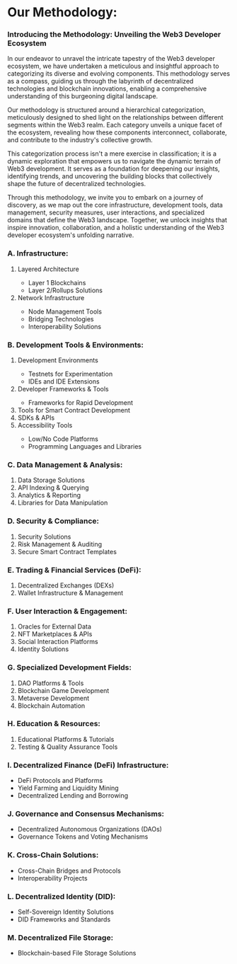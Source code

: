 # Our Methodology:

<h3>Introducing the Methodology: Unveiling the Web3 Developer Ecosystem</h3>

In our endeavor to unravel the intricate tapestry of the Web3 developer ecosystem, we have undertaken a meticulous and insightful approach to categorizing its diverse and evolving components. This methodology serves as a compass, guiding us through the labyrinth of decentralized technologies and blockchain innovations, enabling a comprehensive understanding of this burgeoning digital landscape.

Our methodology is structured around a hierarchical categorization, meticulously designed to shed light on the relationships between different segments within the Web3 realm. Each category unveils a unique facet of the ecosystem, revealing how these components interconnect, collaborate, and contribute to the industry's collective growth.

This categorization process isn't a mere exercise in classification; it is a dynamic exploration that empowers us to navigate the dynamic terrain of Web3 development. It serves as a foundation for deepening our insights, identifying trends, and uncovering the building blocks that collectively shape the future of decentralized technologies.

Through this methodology, we invite you to embark on a journey of discovery, as we map out the core infrastructure, development tools, data management, security measures, user interactions, and specialized domains that define the Web3 landscape. Together, we unlock insights that inspire innovation, collaboration, and a holistic understanding of the Web3 developer ecosystem's unfolding narrative.


<h3> A. Infrastructure: </h3>

<ol>
<li>	Layered Architecture </li>
    <ul>
        <li>	Layer 1 Blockchains </li>
        <li>	Layer 2/Rollups Solutions </li>
    </ul>
<li>	Network Infrastructure </li>
    <ul>
        <li>	Node Management Tools </li>
        <li>	Bridging Technologies </li>
        <li>	Interoperability Solutions </li>
    </ul>
</ol>

 

<h3> B. Development Tools & Environments: </h3>
<ol>  
<li> Development Environments </li>
    <ul>
        <li>	Testnets for Experimentation </li>
        <li>	IDEs and IDE Extensions </li>
    </ul>
<li>	Developer Frameworks & Tools </li>
    <ul>
        <li>	Frameworks for Rapid Development </ul>
        <li>	Tools for Smart Contract Development </ul>
    </ul>
<li>	SDKs & APIs </li>
<li>	Accessibility Tools </li>
    <ul>
        <li>	Low/No Code Platforms </li>
        <li>	Programming Languages and Libraries </li>
    </ul>
</ol>

<h3> C. Data Management & Analysis: </h3>
<ol>
    <li>	Data Storage Solutions </li>
    <li>	API Indexing & Querying </li>
    <li>	Analytics & Reporting </li>
    <li>	Libraries for Data Manipulation </li>
</ol>

<h3> D. Security & Compliance: </h3>
<ol>
    <li>	Security Solutions </li>
    <li>	Risk Management & Auditing </li>
    <li>	Secure Smart Contract Templates </li>
</ol>

<h3> E. Trading & Financial Services (DeFi): </h3>
<ol>
    <li>	Decentralized Exchanges (DEXs) </li>
    <li>	Wallet Infrastructure & Management </li>
</ol>

<h3> F. User Interaction & Engagement: </h3>
<ol>
    <li>	Oracles for External Data </li>
    <li>	NFT Marketplaces & APIs </li>
    <li>	Social Interaction Platforms </li>
    <li>	Identity Solutions </li>
</ol>

<h3> G. Specialized Development Fields: </h3>
<ol>
    <li>	DAO Platforms & Tools </li>
    <li>	Blockchain Game Development </li>
    <li>	Metaverse Development </li>
    <li>	Blockchain Automation </li>
</ol>

<h3> H. Education & Resources: </h3>
<ol>
    <li>	Educational Platforms & Tutorials </li>
    <li>	Testing & Quality Assurance Tools </li>
</ol>

<h3> I. Decentralized Finance (DeFi) Infrastructure: </h3>
<ul>
    <li> DeFi Protocols and Platforms </li>
    <li> Yield Farming and Liquidity Mining </li>
    <li> Decentralized Lending and Borrowing </li>
</ul>

<h3> J. Governance and Consensus Mechanisms: </h3>
<ul>
    <li> Decentralized Autonomous Organizations (DAOs) </li>
    <li> Governance Tokens and Voting Mechanisms </li>
</ul>

<h3> K. Cross-Chain Solutions: </h3>
<ul>
    <li> Cross-Chain Bridges and Protocols </li>
    <li> Interoperability Projects </li>
</ul>

<h3>  L. Decentralized Identity (DID): </h3>
<ul>
    <li> Self-Sovereign Identity Solutions </li>
    <li> DID Frameworks and Standards </li>
</ul>

<h3> M. Decentralized File Storage: </h3>
<ul>
    <li> Blockchain-based File Storage Solutions </li>
</ul>